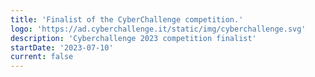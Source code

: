 ```yaml
---
title: 'Finalist of the CyberChallenge competition.'
logo: 'https://ad.cyberchallenge.it/static/img/cyberchallenge.svg'
description: 'Cyberchallenge 2023 competition finalist'
startDate: '2023-07-10'
current: false
---
```

